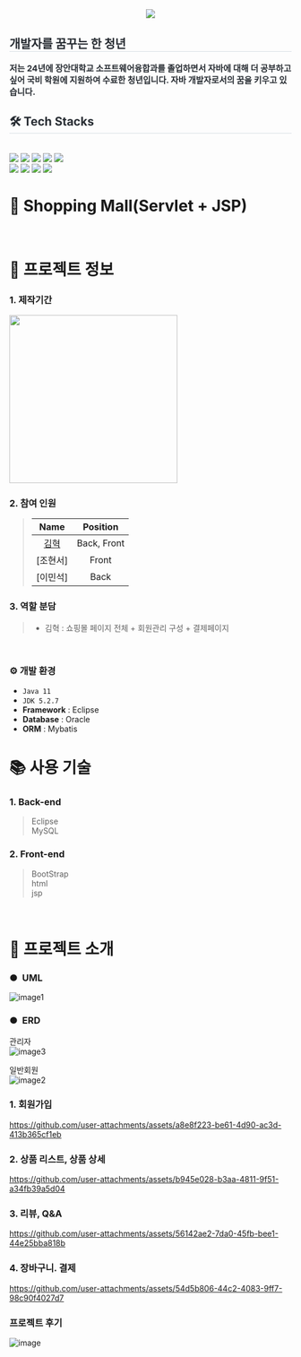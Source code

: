 <div align= "center">
    <img src="https://capsule-render.vercel.app/api?type=waving&color=#b897ff&height=120&text=&animation=&fontColor=000000&fontSize=70" />
    </div>
    <div style="text-align: left;"> 
    <h2 style="border-bottom: 1px solid #d8dee4; color: #282d33;"> 개발자를 꿈꾸는 한 청년 </h2>  
    <div style="font-weight: 700; font-size: 15px; text-align: left; color: #282d33;"> 저는 24년에 장안대학교 소프트웨어융합과를 졸업하면서 자바에 대해 더 공부하고 싶어 국비 학원에 지원하여 수료한 청년입니다. 자바 개발자로서의 꿈을 키우고 있습니다. </div> 
    </div>
    <div style="text-align: left;">
    <h2 style="border-bottom: 1px solid #d8dee4; color: #282d33;"> 🛠️ Tech Stacks </h2> <br> 
    <div style="margin: ; text-align: left;" "text-align: left;"> <img src="https://img.shields.io/badge/Java-007396?style=for-the-badge&logo=Java&logoColor=white">
          <img src="https://img.shields.io/badge/jQuery-0769AD?style=for-the-badge&logo=jQuery&logoColor=white">
          <img src="https://img.shields.io/badge/HTML5-E34F26?style=for-the-badge&logo=HTML5&logoColor=white">
          <img src="https://img.shields.io/badge/Github-181717?style=for-the-badge&logo=Github&logoColor=white">
          <img src="https://img.shields.io/badge/Javascript-F7DF1E?style=for-the-badge&logo=Javascript&logoColor=white">
          <br/><img src="https://img.shields.io/badge/MariaDB-003545?style=for-the-badge&logo=MariaDB&logoColor=white">
          <img src="https://img.shields.io/badge/MySQL-4479A1?style=for-the-badge&logo=MySQL&logoColor=white">
          <img src="https://img.shields.io/badge/Oracle-F80000?style=for-the-badge&logo=Oracle&logoColor=white">
          <img src="https://img.shields.io/badge/Apache Tomcat-F8DC75?style=for-the-badge&logo=Apache Tomcat&logoColor=white">
          </div>
    </div>
    
# 🛫 Shopping Mall(Servlet + JSP)



<br />

# 📃 프로젝트 정보

### 1. 제작기간

<img src="https://github.com/user-attachments/assets/310f8266-f7b0-4587-a1c3-b339a81146b3" width="300"/>


### 2. 참여 인원

> |                    Name                    |  Position   |
> | :----------------------------------------: | :---------: |
> | [김혁](https://github.com/hades0628) | Back, Front |
> |     [조현서]    |    Front    |
> |     [이민석]    |    Back     |


### 3. 역할 분담

> - 김혁 : 쇼핑몰 페이지 전체 + 회원관리 구성 + 결제페이지

<br />

### ⚙️ 개발 환경
- `Java 11`
- `JDK 5.2.7`
- **Framework** : Eclipse
- **Database** : Oracle
- **ORM** : Mybatis

# 📚 사용 기술

### 1. Back-end
 
> Eclipse </br>
> MySQL

### 2. Front-end

> BootStrap  
> html </br>
> jsp

<br />


# 📕 프로젝트 소개

### ●&nbsp;    UML

![image1](https://github.com/user-attachments/assets/b1476099-f13e-478c-8020-328711e32911)


### ●&nbsp;    ERD

관리자 </br>
![image3](https://github.com/user-attachments/assets/a0470163-4664-4b25-a237-dcd991af2d35)

일반회원 </br>
![image2](https://github.com/user-attachments/assets/7a8ac07b-ece5-43c9-ac79-86e19ed58130)

### 1. 회원가입


https://github.com/user-attachments/assets/a8e8f223-be61-4d90-ac3d-413b365cf1eb



### 2. 상품 리스트, 상품 상세


https://github.com/user-attachments/assets/b945e028-b3aa-4811-9f51-a34fb39a5d04



### 3. 리뷰, Q&A



https://github.com/user-attachments/assets/56142ae2-7da0-45fb-bee1-44e25bba818b


### 4. 장바구니. 결제



https://github.com/user-attachments/assets/54d5b806-44c2-4083-9ff7-98c90f4027d7


### 프로젝트 후기

![image](https://github.com/user-attachments/assets/a029f2d0-aea8-4714-b315-84d28e8a921e)

